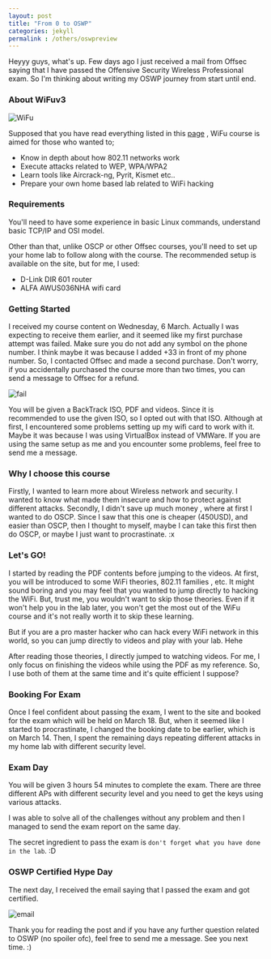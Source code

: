 ```yaml
---
layout: post
title: "From 0 to OSWP"
categories: jekyll
permalink : /others/oswpreview
---
```


Heyyy guys, what's up. Few days ago I just received a mail from Offsec saying that I have passed the Offensive Security Wireless Professional exam. So I'm thinking about writing my OSWP journey from start until end.

### About WiFuv3

![WiFu](/musubi/assets/oswp/wifu.jpeg)

Supposed that you have read everything listed in this [page](https://www.offensive-security.com/information-security-training/offensive-security-wireless-attacks/) , WiFu course is aimed for those who wanted to;

* Know in depth about how 802.11 networks work
* Execute attacks related to WEP, WPA/WPA2
* Learn tools like Aircrack-ng, Pyrit, Kismet etc..
* Prepare your own home based lab related to WiFi hacking

### Requirements

You'll need to have some experience in basic Linux commands, understand basic TCP/IP and OSI model.

Other than that, unlike OSCP or other Offsec courses, you'll need to set up your home lab to follow along with the course. The recommended setup is available on the site, but for me, I used:

* D-Link DIR 601 router
* ALFA AWUS036NHA wifi card

### Getting Started

I received my course content on Wednesday, 6 March. Actually I was expecting to receive them earlier, and it seemed like my first purchase attempt was failed. Make sure you do not add any symbol on the phone number. I think maybe it was because I added +33 in front of my phone number. So, I contacted Offsec and made a second purchase. Don't worry, if you accidentally purchased the course more than two times, you can send a message to Offsec for a refund.

![fail](/musubi/assets/oswp/failpurchase.png)

You will be given a BackTrack ISO, PDF and videos. Since it is recommended to use the given ISO, so I opted out with that ISO. Although at first, I encountered some problems setting up my wifi card to work with it. Maybe it was because I was using VirtualBox instead of VMWare. If you are using the same setup as me and you encounter some problems, feel free to send me a message.

### Why I choose this course

Firstly, I wanted to learn more about Wireless network and security. I wanted to know what made them insecure and how to protect against different attacks. Secondly, I didn't save up much money , where at first I wanted to do OSCP. Since I saw that this one is cheaper (450USD), and easier than OSCP, then I thought to myself, maybe I can take this first then do OSCP, or maybe I just want to procrastinate. :x

### Let's GO!

I started by reading the PDF contents before jumping to the videos. At first, you will be introduced to some WiFi theories, 802.11 families , etc. It might sound boring and you may feel that you wanted to jump directly to hacking the WiFi. But, trust me, you wouldn't want to skip those theories. Even if it won't help you in the lab later, you won't get the most out of the WiFu course and it's not really worth it to skip these learning.

But if you are a pro master hacker who can hack every WiFi network in this world, so you can jump directly to videos and play with your lab. Hehe

After reading those theories, I directly jumped to watching videos. For me, I only focus on finishing the videos while using the PDF as my reference. So, I use both of them at the same time and it's quite efficient I suppose?  

### Booking For Exam

Once I feel confident about passing the exam, I went to the site and booked for the exam which will be held on March 18. But, when it seemed like I started to procrastinate, I changed the booking date to be earlier, which is on March 14. Then, I spent the remaining days repeating different attacks in my home lab with different security level.

### Exam Day

You will be given 3 hours 54 minutes to complete the exam. There are three different APs with different security level and you need to get the keys using various attacks.

I was able to solve all of the challenges without any problem and then I managed to send the exam report on the same day.

The secret ingredient to pass the exam is `don't forget what you have done in the lab`. :D

### OSWP Certified Hype Day

The next day, I received the email saying that I passed the exam and got certified.

![email](/musubi/assets/oswp/email.png)

Thank you for reading the post and if you have any further question related to OSWP (no spoiler ofc), feel free to send me a message. See you next time. :)
